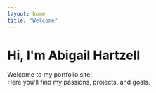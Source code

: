 ```yaml
---
layout: home
title: "Welcome"
---
```


# Hi, I'm Abigail Hartzell

Welcome to my portfolio site!  
Here you'll find my passions, projects, and goals.
